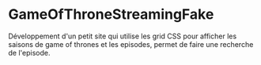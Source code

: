 # GameOfThroneStreamingFake
Développement d'un petit site qui utilise les grid CSS pour afficher les saisons de game of thrones et les episodes, permet de faire une recherche de l'episode.
